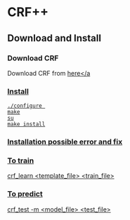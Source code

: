 # CRF++

## Download and Install
### Download CRF
Download CRF from <a href="https://drive.google.com/drive/u/0/folders/0B4y35FiV1wh7fngteFhHQUN2Y1B5eUJBNHZUemJYQV9VWlBUb3JlX0xBdWVZTWtSbVBneU0?resourcekey=0-NW5cPRv1Xr2-Vfo_xlDTLQ" target="_blank">here</a

### Install
```
./configure ​
make​
su​
make install
```

### Installation possible error and fix


### To train
crf_learn <template_file> <train_file> <model>

### To predict
crf_test -m <model_file> <test_file>

